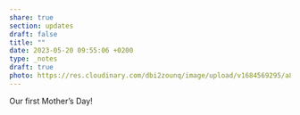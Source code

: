 ```yaml
---
share: true
section: updates
draft: false
title: ""
date: 2023-05-20 09:55:06 +0200
type: _notes
draft: true
photo: https://res.cloudinary.com/dbi2zounq/image/upload/v1684569295/a8woq66gyj8nrnimgnol.jpg
---
```



Our first Mother’s Day!
